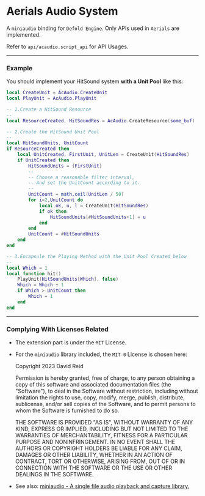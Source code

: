 # Aerials Audio System

A `miniaudio` binding for `Defold Engine`. Only APIs used in `Aerials` are implemented.

Refer to `api/acaudio.script_api` for API Usages.

---

### Example

You should implement your HitSound system **with a Unit Pool** like this:

```lua
local CreateUnit = AcAudio.CreateUnit
local PlayUnit = AcAudio.PlayUnit

-- 1.Create a HitSound Resource
--
local ResourceCreated, HitSoundRes = AcAudio.CreateResource(some_buf)

-- 2.Create the HitSound Unit Pool
--
local HitSoundUnits, UnitCount
if ResourceCreated then
    local UnitCreated, FirstUnit, UnitLen = CreateUnit(HitSoundRes)
    if UnitCreated then
        HitSoundUnits = {FirstUnit}
        --
        -- Choose a reasonable filter interval,
        -- And set the UnitCount according to it.
        --
        UnitCount = math.ceil(UnitLen / 50)
        for i=2,UnitCount do
            local ok, u, l = CreateUnit(HitSoundRes)
            if ok then
                HitSoundUnits[#HitSoundUnits+1] = u
            end
        end
        UnitCount = #HitSoundUnits
    end
end

-- 3.Encapsule the Playing Method with the Unit Pool Created below
--
local Which = 1
local function hit()
    PlayUnit(HitSoundUnits[Which], false)
    Which = Which + 1
    if Which > UnitCount then
        Which = 1
    end
end
```

---

### Complying With Licenses Related

- The extension part is under the `MIT` License.

- For the `miniaudio` library included, the `MIT-0` License is chosen here:
  
  Copyright 2023 David Reid
  
  Permission is hereby granted, free of charge, to any person obtaining a copy of this software and associated documentation files (the "Software"), to deal in the Software without restriction, including without limitation the rights to use, copy, modify, merge, publish, distribute, sublicense, and/or sell copies of the Software, and to permit persons to whom the Software is furnished to do so.
  
  THE SOFTWARE IS PROVIDED "AS IS", WITHOUT WARRANTY OF ANY KIND, EXPRESS OR IMPLIED, INCLUDING BUT NOT LIMITED TO THE WARRANTIES OF MERCHANTABILITY, FITNESS FOR A PARTICULAR PURPOSE AND NONINFRINGEMENT. IN NO EVENT SHALL THE AUTHORS OR COPYRIGHT HOLDERS BE LIABLE FOR ANY CLAIM, DAMAGES OR OTHER LIABILITY, WHETHER IN AN ACTION OF CONTRACT, TORT OR OTHERWISE, ARISING FROM, OUT OF OR IN CONNECTION WITH THE SOFTWARE OR THE USE OR OTHER DEALINGS IN THE SOFTWARE.

- See also: [miniaudio - A single file audio playback and capture library.](https://miniaud.io/index.html)
